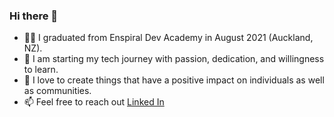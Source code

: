 ### Hi there 👋
- 👩‍🎓 I graduated from Enspiral Dev Academy in August 2021 (Auckland, NZ).
- 🌱 I am starting my tech journey with passion, dedication, and willingness to learn.
- 💖 I love to create things that have a positive impact on individuals as well as communities.
- 📫 Feel free to reach out [Linked In](https://www.linkedin.com/in/koko-ono-826182218/)
<!--
**kokoaono/kokoaono** is a ✨ _special_ ✨ repository because its `README.md` (this file) appears on your GitHub profile.

Here are some ideas to get you started:

- 🔭 I’m currently working on
- 🌱 I’m currently learning ...
- 👯 I’m looking to collaborate on ...
- 🤔 I’m looking for help with ...
- 💬 Ask me about ...
- 📫 Feel free to reach out [Linked In](https://www.linkedin.com/in/koko-ono-826182218/)
- 😄 Pronouns: ...
- ⚡ Fun fact:
-->
